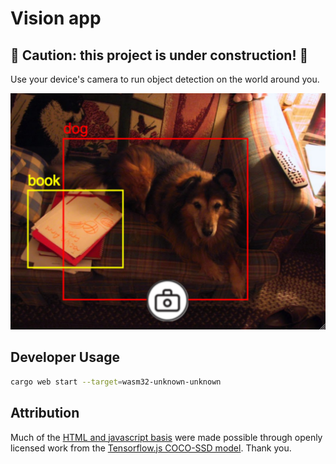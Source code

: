 # Vision app

## 🚧 Caution: this project is under construction! 🚧

Use your device's camera to run object detection on the world around you.

![Bounding boxes](example.png)

## Developer Usage

```sh
cargo web start --target=wasm32-unknown-unknown
```

## Attribution

Much of the [HTML and javascript basis](static/index.html) were made possible through openly licensed work from the [Tensorflow.js COCO-SSD model](https://github.com/tensorflow/tfjs-models/tree/master/coco-ssd).  Thank you.

